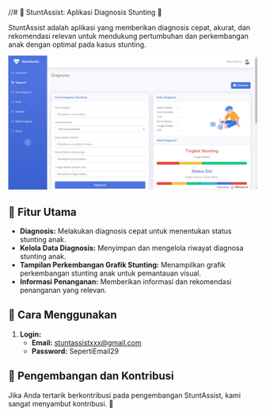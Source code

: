 //# 🍎 StuntAssist: Aplikasi Diagnosis Stunting 🌱

StuntAssist adalah aplikasi yang memberikan diagnosis cepat, akurat, dan rekomendasi relevan untuk mendukung pertumbuhan dan perkembangan anak dengan optimal pada kasus stunting.

![Screenshot Aplikasi](screenshot.png)

## 🚀 Fitur Utama
- **Diagnosis:** Melakukan diagnosis cepat untuk menentukan status stunting anak.
- **Kelola Data Diagnosis:** Menyimpan dan mengelola riwayat diagnosa stunting anak.
- **Tampilan Perkembangan Grafik Stunting:** Menampilkan grafik perkembangan stunting anak untuk pemantauan visual.
- **Informasi Penanganan:** Memberikan informasi dan rekomendasi penanganan yang relevan.

## 🔧 Cara Menggunakan
1. **Login:**
   - **Email:** stuntassistxxx@gmail.com
   - **Password:** SepertiEmail29

## 🌟 Pengembangan dan Kontribusi
Jika Anda tertarik berkontribusi pada pengembangan StuntAssist, kami sangat menyambut kontribusi. 🚀

